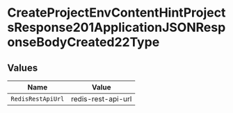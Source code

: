 # CreateProjectEnvContentHintProjectsResponse201ApplicationJSONResponseBodyCreated22Type


## Values

| Name               | Value              |
| ------------------ | ------------------ |
| `RedisRestApiUrl`  | redis-rest-api-url |